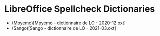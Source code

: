 # LibreOffice Spellcheck Dictionaries
- (Mpyemo)[Mpyemo - dictionnaire de LO - 2020-12.oxt]
- (Sango)[Sango - dictionnaire de LO - 2021-03.oxt]
